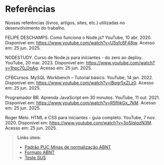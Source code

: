 # Referências

Nossas referências (livros, artigos, sites, etc.) utilizadas no desenvolvimento do trabalho.


FELIPE DESCHAMPS. Como funciona o Node.js? YouTube, 10 abr. 2020. Disponível em: https://www.youtube.com/watch?v=U5sfc6F48jw. Acesso em: 25 jun. 2025.

NODESTUDY. Curso de Node.js para iniciantes - do zero ao deploy. YouTube, 20 mar. 2023. Disponível em: https://www.youtube.com/watch?v=1hpc70_OoAg. Acesso em: 25 jun. 2025.

CFBCursos. MySQL Workbench – Tutorial básico. YouTube, 14 jan. 2022. Disponível em: https://www.youtube.com/watch?v=iBqgr5xZLz0. Acesso em: 25 jun. 2025.

Programador BR. Aprenda JavaScript em 30 minutos. YouTube, 11 out. 2021. Disponível em: https://www.youtube.com/watch?v=R5fhkGx_7kM. Acesso em: 25 jun. 2025.

Roger Melo. HTML e CSS para iniciantes - guia completo. YouTube, 7 nov. 2020. Disponível em: https://www.youtube.com/watch?v=3oSIqIqzN3M. Acesso em: 25 jun. 2025.

> **Links úteis**:
> - [Padrão PUC Minas de normalização ABNT](http://portal.pucminas.br/biblioteca/documentos/GUIA-COMPLETO-ABNT-Elaborar-formatar-trabalho-cientificoNOVO.pdf)
> - [Formato ABNT](https://www.normastecnicas.com/abnt/)
> - [Teste SUS](https://brasil.uxdesign.cc/guia-atualizado-de-como-utilizar-a-escala-sus-system-usability-scale-no-seu-produto-ab773f29c522)

